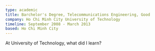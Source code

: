```yaml
---
type: academic
title: Barchelor's Degree, Telecommunications Engineering, Good
company: Ho Chi Minh City University of Technology
timeline: September 2008 - March 2013
based: Ho Chi Minh City
---
```


At University of Technology, what did I learn?
